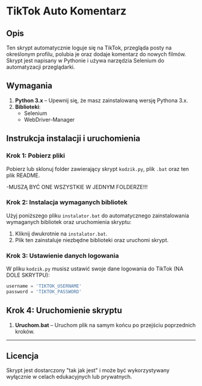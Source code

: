 # TikTok Auto Komentarz

## Opis
Ten skrypt automatycznie loguje się na TikTok, przegląda posty na określonym profilu, polubia je oraz dodaje komentarz do nowych filmów. Skrypt jest napisany w Pythonie i używa narzędzia Selenium do automatyzacji przeglądarki.

## Wymagania
1. **Python 3.x** – Upewnij się, że masz zainstalowaną wersję Pythona 3.x.
2. **Biblioteki**:
   - Selenium
   - WebDriver-Manager

## Instrukcja instalacji i uruchomienia

### Krok 1: Pobierz pliki
Pobierz lub sklonuj folder zawierający skrypt `kodzik.py`, plik `.bat` oraz ten plik README.

-MUSZĄ BYĆ ONE WSZYSTKIE W JEDNYM FOLDERZE!!!

### Krok 2: Instalacja wymaganych bibliotek
Użyj poniższego pliku `instalator.bat` do automatycznego zainstalowania wymaganych bibliotek oraz uruchomienia skryptu:
1. Kliknij dwukrotnie na `instalator.bat`.
2. Plik ten zainstaluje niezbędne biblioteki oraz uruchomi skrypt.

### Krok 3: Ustawienie danych logowania
W pliku `kodzik.py` musisz ustawić swoje dane logowania do TikTok (NA DOLE SKRYTPU):
```python
username = 'TIKTOK_USERNAME'
password = 'TIKTOK_PASSWORD'
```

## Krok 4: Uruchomienie skryptu
1. **Uruchom.bat** – Uruchom plik na samym końcu po przejściu poprzednich kroków.
---

## Licencja
Skrypt jest dostarczony "tak jak jest" i może być wykorzystywany wyłącznie w celach edukacyjnych lub prywatnych.

